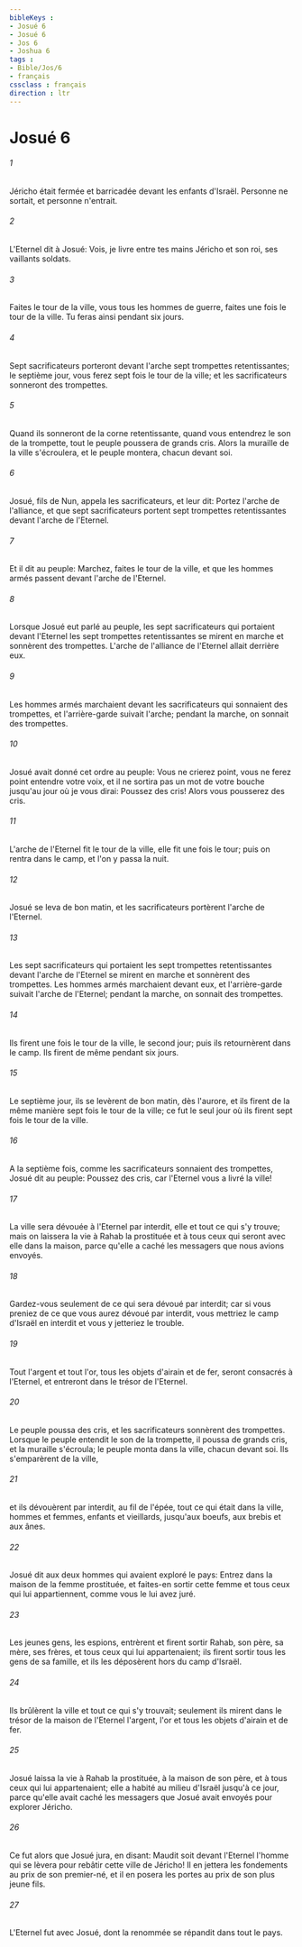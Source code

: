```yaml
---
bibleKeys : 
- Josué 6
- Josué 6
- Jos 6
- Joshua 6
tags : 
- Bible/Jos/6
- français
cssclass : français
direction : ltr
---
```


# Josué 6

###### 1
Jéricho était fermée et barricadée devant les enfants d'Israël. Personne ne sortait, et personne n'entrait.
###### 2
L'Eternel dit à Josué: Vois, je livre entre tes mains Jéricho et son roi, ses vaillants soldats.
###### 3
Faites le tour de la ville, vous tous les hommes de guerre, faites une fois le tour de la ville. Tu feras ainsi pendant six jours.
###### 4
Sept sacrificateurs porteront devant l'arche sept trompettes retentissantes; le septième jour, vous ferez sept fois le tour de la ville; et les sacrificateurs sonneront des trompettes.
###### 5
Quand ils sonneront de la corne retentissante, quand vous entendrez le son de la trompette, tout le peuple poussera de grands cris. Alors la muraille de la ville s'écroulera, et le peuple montera, chacun devant soi.
###### 6
Josué, fils de Nun, appela les sacrificateurs, et leur dit: Portez l'arche de l'alliance, et que sept sacrificateurs portent sept trompettes retentissantes devant l'arche de l'Eternel.
###### 7
Et il dit au peuple: Marchez, faites le tour de la ville, et que les hommes armés passent devant l'arche de l'Eternel.
###### 8
Lorsque Josué eut parlé au peuple, les sept sacrificateurs qui portaient devant l'Eternel les sept trompettes retentissantes se mirent en marche et sonnèrent des trompettes. L'arche de l'alliance de l'Eternel allait derrière eux.
###### 9
Les hommes armés marchaient devant les sacrificateurs qui sonnaient des trompettes, et l'arrière-garde suivait l'arche; pendant la marche, on sonnait des trompettes.
###### 10
Josué avait donné cet ordre au peuple: Vous ne crierez point, vous ne ferez point entendre votre voix, et il ne sortira pas un mot de votre bouche jusqu'au jour où je vous dirai: Poussez des cris! Alors vous pousserez des cris.
###### 11
L'arche de l'Eternel fit le tour de la ville, elle fit une fois le tour; puis on rentra dans le camp, et l'on y passa la nuit.
###### 12
Josué se leva de bon matin, et les sacrificateurs portèrent l'arche de l'Eternel.
###### 13
Les sept sacrificateurs qui portaient les sept trompettes retentissantes devant l'arche de l'Eternel se mirent en marche et sonnèrent des trompettes. Les hommes armés marchaient devant eux, et l'arrière-garde suivait l'arche de l'Eternel; pendant la marche, on sonnait des trompettes.
###### 14
Ils firent une fois le tour de la ville, le second jour; puis ils retournèrent dans le camp. Ils firent de même pendant six jours.
###### 15
Le septième jour, ils se levèrent de bon matin, dès l'aurore, et ils firent de la même manière sept fois le tour de la ville; ce fut le seul jour où ils firent sept fois le tour de la ville.
###### 16
A la septième fois, comme les sacrificateurs sonnaient des trompettes, Josué dit au peuple: Poussez des cris, car l'Eternel vous a livré la ville!
###### 17
La ville sera dévouée à l'Eternel par interdit, elle et tout ce qui s'y trouve; mais on laissera la vie à Rahab la prostituée et à tous ceux qui seront avec elle dans la maison, parce qu'elle a caché les messagers que nous avions envoyés.
###### 18
Gardez-vous seulement de ce qui sera dévoué par interdit; car si vous preniez de ce que vous aurez dévoué par interdit, vous mettriez le camp d'Israël en interdit et vous y jetteriez le trouble.
###### 19
Tout l'argent et tout l'or, tous les objets d'airain et de fer, seront consacrés à l'Eternel, et entreront dans le trésor de l'Eternel.
###### 20
Le peuple poussa des cris, et les sacrificateurs sonnèrent des trompettes. Lorsque le peuple entendit le son de la trompette, il poussa de grands cris, et la muraille s'écroula; le peuple monta dans la ville, chacun devant soi. Ils s'emparèrent de la ville,
###### 21
et ils dévouèrent par interdit, au fil de l'épée, tout ce qui était dans la ville, hommes et femmes, enfants et vieillards, jusqu'aux boeufs, aux brebis et aux ânes.
###### 22
Josué dit aux deux hommes qui avaient exploré le pays: Entrez dans la maison de la femme prostituée, et faites-en sortir cette femme et tous ceux qui lui appartiennent, comme vous le lui avez juré.
###### 23
Les jeunes gens, les espions, entrèrent et firent sortir Rahab, son père, sa mère, ses frères, et tous ceux qui lui appartenaient; ils firent sortir tous les gens de sa famille, et ils les déposèrent hors du camp d'Israël.
###### 24
Ils brûlèrent la ville et tout ce qui s'y trouvait; seulement ils mirent dans le trésor de la maison de l'Eternel l'argent, l'or et tous les objets d'airain et de fer.
###### 25
Josué laissa la vie à Rahab la prostituée, à la maison de son père, et à tous ceux qui lui appartenaient; elle a habité au milieu d'Israël jusqu'à ce jour, parce qu'elle avait caché les messagers que Josué avait envoyés pour explorer Jéricho.
###### 26
Ce fut alors que Josué jura, en disant: Maudit soit devant l'Eternel l'homme qui se lèvera pour rebâtir cette ville de Jéricho! Il en jettera les fondements au prix de son premier-né, et il en posera les portes au prix de son plus jeune fils.
###### 27
L'Eternel fut avec Josué, dont la renommée se répandit dans tout le pays.
